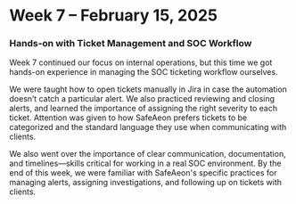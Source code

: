 # Week 7 – February 15, 2025
### Hands-on with Ticket Management and SOC Workflow

Week 7 continued our focus on internal operations, but this time we got hands-on experience in managing the SOC ticketing workflow ourselves.

We were taught how to open tickets manually in Jira in case the automation doesn’t catch a particular alert. We also practiced reviewing and closing alerts, and learned the importance of assigning the right severity to each ticket. Attention was given to how SafeAeon prefers tickets to be categorized and the standard language they use when communicating with clients.

We also went over the importance of clear communication, documentation, and timelines—skills critical for working in a real SOC environment. By the end of this week, we were familiar with SafeAeon's specific practices for managing alerts, assigning investigations, and following up on tickets with clients.

